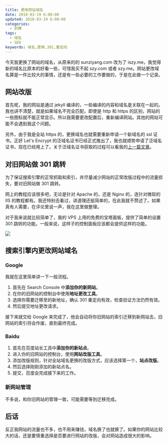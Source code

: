 ```yaml
---
title: 更改网站域名
date: 2018-03-19 6:00:00
updated: 2018-03-19 6:00:00
categories:
  - 折腾
tags:
  - 域名
  - SEO
keywords: 域名,更换,301,重定向
---
```


今天我更换了网站的域名，从原来的的 sunziyang.com 改为了 iszy.me，我觉得新的域名比原本的好看一些，可惜我买不起 szy.com 或者 szy.me。网站更改域名算是一件比较大的事情，还是有一些必要的工作要做的，于是在此做一个记录。

<!--more-->

## 网站改版

首先呢，我的网站是通过 jekyll 编译的，一些编译的内容和域名是关联在一起的。我也讲不清楚，就是如果域名不完全匹配，即使是 http 和 https 的区别，网站的一些图标就不能正常显示。所以我需要更改配置后，重新编译网站。其他的网站可能不会遇到我这个问题。

另外，由于我是全站 https 的，更换域名也就需要重新申请一个新域名的 ssl 证书。正好 Let's Encrypt 的泛域名证书已经正式推出了，我也就顺势申请了泛域名证书，现在已经用上了。关于泛域名证书获取的过程可以看我的[上一篇文章](/2018/03/18/wild-card/)。

## 对旧网站做 301 跳转

为了保证搜索引擎的正常抓取和索引，并尽量减少网站的正常改版过程中的流量损失，要对旧网站做 301 跳转。

网上的教程应该很多吧，无论是针对 Apache 的，还是 Nginx 的，连针对微软的 IIS 的教程都有。我还特别去看过，讲道理还挺简单的，在此我就不赘述了。如果真有人需要，在评论里说一声，我在这里做整理。

对于我来说就比较简单了，我的 VPS 上用的免费的宝塔面板，提供了简单的设置 301 跳转的功能。一般来说，这样子的控制面板应该都会提供这样的功能。

![](https://img.iszy.xyz/20190318212214.png)

## 搜索引擎内更改网站域名

### Google

我就在这里简单讲一下一般流程。

1. 首先在 Search Console 中**添加你的新网站**。
2. 在你的旧网站的控制台中使用**地址更改工具**。
3. 选择你需要迁移至的新地址，确认 301 重定向有效，检查验证方法仍然有效。
4. 然后提交地址更改请求。

接下来就交给 Google 来完成了，他会自动将你旧网站的索引迁移到新网站去，旧网站的索引将会作废，直到最终完成。

### Baidu

1. 首先在百度站长工具中**添加你的新站点**。
2. 进入你的旧网站的控制台，使用**网站改版工具**。
3. 添加改版规则，针对全站域名更换的改版方式，应该选择第一个，**站点改版**。
4. 然后选择刚刚添加的新站点名。
5. 提交，百度会完成接下来的工作。

### 新网站管理

不多说，和你旧网站的管理一致，可能需要等到迁移完成。

## 后话

反正我网站的流量也不多，也不用来赚钱，域名换了也就换了。如果你的网站比较大的话，还是要慎重选择是否要进行网站的改版，会对网站造成很大的影响。
